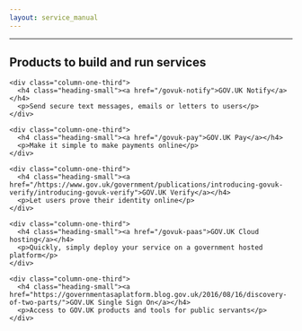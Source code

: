 ```yaml
---
layout: service_manual
---
```


<main id="content" role="main">

<!-- Top: Products to run and build services -->

<div class="grid-row" id="products">
  <div class="column-two-thirds">
    <hr>
    <h2 class="heading-medium">Products to build and run services</h2>
  </div>
</div>

<!-- row 4 -->

<div class="grid-row">

    <div class="column-one-third">
      <h4 class="heading-small"><a href="/govuk-notify">GOV.UK Notify</a></h4>
      <p>Send secure text messages, emails or letters to users</p>
    </div>

    <div class="column-one-third">
      <h4 class="heading-small"><a href="/govuk-pay">GOV.UK Pay</a></h4>
      <p>Make it simple to make payments online</p>
    </div>

    <div class="column-one-third">
      <h4 class="heading-small"><a href="/https://www.gov.uk/government/publications/introducing-govuk-verify/introducing-govuk-verify">GOV.UK Verify</a></h4>
      <p>Let users prove their identity online</p>
    </div>

</div>

<!-- row 5 -->

<div class="grid-row">

    <div class="column-one-third">
      <h4 class="heading-small"><a href="/govuk-paas">GOV.UK Cloud hosting</a></h4>
      <p>Quickly, simply deploy your service on a government hosted platform</p>
    </div>

    <div class="column-one-third">
      <h4 class="heading-small"><a href="https://governmentasaplatform.blog.gov.uk/2016/08/16/discovery-of-two-parts/">GOV.UK Single Sign On</a></h4>
      <p>Access to GOV.UK products and tools for public servants</p>
    </div>

</div>

<!-- Bottom: Products to run and build services -->

</main>
